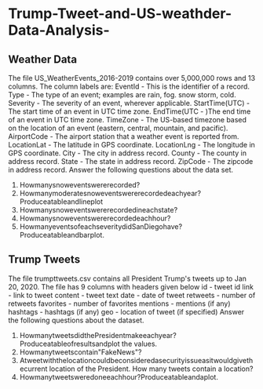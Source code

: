 # Trump-Tweet-and-US-weathder-Data-Analysis-

## Weather Data ##
The file US_WeatherEvents_2016-2019 contains over 5,000,000 rows and 13 columns. The column labels are:
EventId - This is the identifier of a record.
Type - The type of an event; examples are rain, fog. snow storm, cold.
Severity - The severity of an event, wherever applicable.
StartTime(UTC) - The start time of an event in UTC time zone.
EndTime(UTC - )The end time of an event in UTC time zone.
TimeZone - The US-based timezone based on the location of an event (eastern, central, mountain, and pacific).
AirportCode - The airport station that a weather event is reported from. LocationLat - The latitude in GPS coordinate.
LocationLng - The longitude in GPS coordinate.
City - The city in address record.
County - The county in address record.
State - The state in address record.
ZipCode - The zipcode in address record.
Answer the following questions about the data set. 
1. Howmanysnoweventswererecorded?
2. Howmanymoderatesnoweventswererecordedeachyear?Produceatableandlineplot 
3. Howmanysnoweventswererecordedineachstate?
4. Howmanysnoweventswererecordedeachhour?
5. HowmanyeventsofeachseveritydidSanDiegohave?Produceatableandbarplot.

## Trump Tweets ##
The file trumpttweets.csv contains all President Trump's tweets up to Jan 20, 2020. The file has 9 columns with headers given below
id - tweet id
link - link to tweet
content - tweet text
date - date of tweet
retweets - number of retweets
favorites - number of favorites
mentions - mentions (if any)
hashtags - hashtags (if any)
geo - location of tweet (if specified)
Answer the following questions about the dataset.
1. HowmanytweetsdidthePresidentmakeeachyear?Produceatableofresultsandplot the values.
2. Howmanytweetscontain"FakeNews"?
3. Atweetwiththelocationcouldbeconsideredasecurityissueasitwouldgivethecurrent location of the President. How many tweets contain a location?
4. Howmanytweetsweredoneeachhour?Produceatableandaplot.
